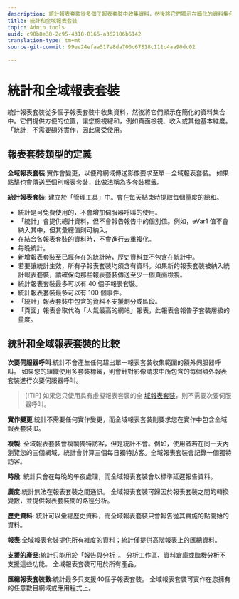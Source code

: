 ```yaml
---
description: 統計報表套裝從多個子報表套裝中收集資料，然後將它們顯示在簡化的資料集合中。
title: 統計和全域報表套裝
topic: Admin tools
uuid: c90b8e38-2c95-4318-8165-a362106b6142
translation-type: tm+mt
source-git-commit: 99ee24efaa517e8da700c67818c111c4aa90dc02

---
```



# 統計和全域報表套裝

統計報表套裝從多個子報表套裝中收集資料，然後將它們顯示在簡化的資料集合中。它們提供方便的位置，讓您檢視總和，例如頁面檢視、收入或其他基本維度。 「統計」不需要額外實作，因此廣受使用。

## 報表套裝類型的定義

**全域報表套裝**:實作會變更，以便跨網域傳送影像要求至單一全域報表套裝。 如果點擊也會傳送至個別報表套裝，此做法稱為多套裝標籤。

**統計報表套裝**: 建立於「管理工具」中。會在每天結束時提取每個量度的總和。

* 統計是可免費使用的，不會增加伺服器呼叫的使用。
* 「統計」會提供總計資料，但不會報告報告中的個別值。例如，eVar1 值不會納入其中，但其彙總值則可納入。
* 在結合各報表套裝的資料時，不會進行去重複化。
* 每晚統計。
* 新增報表套裝至已經存在的統計時，歷史資料並不包含在統計中。
* 若要讓統計生效，所有子報表套裝均須含有資料。如果新的報表套裝被納入統計報表套裝，請確保向那些報表套裝傳送至少一個頁面檢視。
* 統計報表套裝最多可以有 40 個子報表套裝。
* 統計報表套裝最多可以有 100 個事件。
* 「統計」報表套裝中包含的資料不支援劃分或區段。
* 「頁面」報表會取代為「人氣最高的網站」報表，此報表會報告子套裝層級的量度。

## 統計和全域報表套裝的比較

**次要伺服器呼叫**:統計不會產生任何超出單一報表套裝收集範圍的額外伺服器呼叫。 如果您的組織使用多套裝標籤，則會針對影像請求中所包含的每個額外報表套裝進行次要伺服器呼叫。

> [!TIP] 如果您只使用具有虛擬報表套裝的全 [域報表套裝](../../components/vrs/vrs-considerations.md)，則不需要次要伺服器呼叫。

**實作變更**:統計不需要任何實作變更，而全域報表套裝則要求您在實作中包含全域報表套裝ID。

**複製**: 全域報表套裝會複製獨特訪客，但是統計不會。例如，使用者若在同一天內瀏覽您的三個網域，統計會計算三個每日獨特訪客。全域報表套裝會記錄一個獨特訪客。

**時段**: 統計只會在每晚的午夜處理，而全域報表套裝會以標準延遲報告資料。

**廣度**:統計無法在報表套裝之間通訊。 全域報表套裝可歸因於報表套裝之間的轉換變數，並提供報表套裝間的路徑分析。

**歷史資料**: 統計可以彙總歷史資料，而全域報表套裝只會報告從其實施的點開始的資料。

**報表**:全域報表套裝提供所有維度的資料；統計僅提供高階報表上的匯總資料。

**支援的產品**:統計只能用於「報告與分析」。 分析工作區、資料倉庫或臨機分析不支援這些功能。 全域報表套裝可用於所有產品。

**匯總報表套裝數**:統計最多只支援40個子報表套裝。 全域報表套裝可實作在您擁有的任意數目網域或應用程式上。
